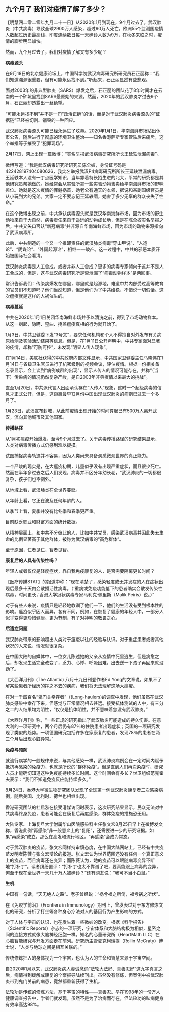 ## 九个月了 我们对疫情了解了多少？

【明慧网二零二零年九月二十一日】从2020年1月到现在，9个月过去了，武汉肺炎（中共病毒）导致全球2900万人感染，超过90万人死亡。欧洲55个监测国疫情人数超过历史最高线，印度连续数日每一天确诊人数为9万，在秋冬来临之时，疫情的脚步明显加快。

然而，九个月过去了，我们对疫情了解又有多少呢？

**病毒源头**

在9月18日的北京健康论坛上，中国科学院武汉病毒研究所研究员石正丽称：“我们知道溯源很重要，但有可能永远找不到。”听起来，石正丽显然有些悲观。

面对2003年的非典型肺炎（SARS）爆发之后，石正丽的团队花了8年时间才在云南的一个矿坑里找到SARS最原始的来源。然而，2020年的武汉肺炎才过去9个月，石正丽却透露出一丝绝望。

“可能永远找不到”并不是一句“政治正确”的话，而是对于武汉肺炎病毒源头的“证据链”已经被切割、销毁的一种回应。

武汉肺炎病毒源头可能已经永远进了坟墓。2020年1月1日，华南海鲜市场贴出休市公告，随后进行了彻底的环境卫生整治——知名香港萨斯专家管轶后来痛斥，这个举措等于摧毁了“犯罪现场”。

2月17日，网上出现一篇微博：“实名举报武汉病毒研究所所长王延轶泄漏病毒”。

微博写道：“我是武汉病毒研究所研究员陈全姣，身份证号码是422428197404080626，我实名举报武汉P4病毒研究所所长王延轶泄漏病毒。王延轶本人没有一丁点医学知识，当年靠着特长招生进的北大，平常的研究都是其他研究员帮她做的。她经常会从实验所拿一些实验动物售卖给华南海鲜市场的野味摊位。她就是这次疫情的罪魁祸首，她老公有通天的本领，据说和某副国级官员是从小玩到大的兄弟。大家一定不要忘记王延轶啊，她害了多少无辜的群众丧失了性命。”

在这个微博出现之前，中共承认病毒源头就是武汉华南海鲜市场，因为市场的野生动物来自于大自然，病毒责任来自于遥远的动物成长地，但是在陈全姣实名举报之后，中共又矢口否认“新冠病毒”并非源自华南海鲜市场，因为市场的动物来源指向了武汉病毒所。

此后，中共制造的一个又一个推卸责任的武汉肺炎病毒“穿山甲说”、“人造论”、“阴谋论”、“外国起源论”，相继一一破产。这一过程中，中共的邪恶本质开始被国际社会看清。

武汉肺炎病毒是人工合成，或者并非人工合成？更多的病毒专家倾向于这并不是人工合成的，但是，这与武汉病毒研究所是否泄漏了“病毒动物样本”是两回事。

常识告诉我们：传染病爆发在哪里，哪里就是起源地，难道中共内部受过高等教育的官员们不知道吗？他们当然知道，但是他们为了中共维稳，不惜说一切假话。这次瘟疫就是这样的人祸催生的。

**病毒蔓延**

中共在2020年1月1日关闭华南海鲜市场并予以清洗之前，得到了市场动物样本。从这一刻起，隐瞒、歪曲、掩盖瘟疫真相的行为就开始了。

1月3日，中共卫健委下发“3号文”，要求任何机构和个人不得擅自对外发布有关病原检测及实验活动结果等信息。但是，在1月11日公开声明中，中共专家面对显著的疫情，却称“可防可控”，未发现“明显人传人现象”。

在1月14日，美联社获得的中共政府内部文件显示，中共国家卫健委主任马晓伟在1月14日与省级卫生官员进行了机密级别的视频会议，评估疫情。根据一份相关备忘录显示，会上谈到“病例成群的出现”，显示人传人的情况可能存在，并称“（当下）传染病的情况仍然复杂严峻，是自2003年非典疫情以来最大的挑战”。

直至1月20日，中共派代言人出面承认存在“人传人”现象，这时一个超级病毒的信息才正式公开，但是，这距离最早12月份中国出现武汉肺炎的病例已过去一个多月了。

1月23日，武汉宣布封城，从此前疫情出现开始的时间算起已有500万人离开武汉，流向其他城市及其他国家。

**传播路径**

从1月初瘟疫开始爆发，至今9个月过去了。关于病毒传播路径的研究结果显示，人类对病毒传播方式仍感到难以捉摸。

试图捕捉病毒轨迹并不容易，因为人类尚未具备洞悉微观世界的真正能力。

一个严峻的现实是，在大瘟疫初期，儿童似乎没有出现严重症状，而且很少死亡。然而在半年多过去之后人们发现，病毒并不区分年幼长老，“武汉肺炎的一切都很复杂，孩子们也不例外。”

从地域上看，武汉肺炎在全世界蔓延。

从年龄上看，它正在波及任何年龄的人。

从季节上看，夏季并没有比冬季和春季更严重。

目前缺乏职业和财富方面的统计数据。

从精神层面上，和中共不分彼此的人，比如中共党员，感染武汉病毒并因此失去生命的比例显著高于其他群体，被称为武汉病毒的“高危群体”。

至于原因，仁者见仁，智者见智。

**康复后的人具有传染性吗？**

年轻人或者仅仅是轻度症状，靠自我免疫康复的人，是否需要隔离更长时间？

《医疗传媒STAT》的报道中称：“现在清楚了，感染轻度或无并发症的人在症状出现后最多十天内会散播活性病毒。（‘重病或免疫功能低下的患者确实会散发传染性病毒，时间更长，’香港大学冠状病毒专家马利克·佩里斯（Malik Peiris）说。）”

对于有些人来说，疫情只是轻轻地教训了他们一下，他们的生活没有受到根本性的影响。瘟疫似乎因人而异，各有不同，例如，在恢复了健康的年轻人中，一部分人似乎变得更珍惜健康、更为节制、有了对神明的敬畏之心。

**后遗症问题**

武汉肺炎带来的影响超出人类对于瘟疫以往的经验与认识。对于重症患者或者其他状况的人来说，情况就很复杂。

在中国大陆的自媒体中，一位女儿陈述她的父亲从疫情中死里逃生，但是病愈之后，却发现生活完全改变了，乏力、心悸、呼吸困难，出去送一下孩子再回来就没劲了。

《大西洋月刊》(The Atlantic) 八月十九日刊登作者Ed Yong的文章说，如果不了解某些患者所经历的挥之不去的疾病，我们将无法理解这场大瘟疫。

在对一千四百名“鬼门关幸存者”（(Long-haulers)的调查中发现，他们虽然在武汉肺炎感染中幸存下来，但感觉与正常情况相去甚远。接受抗体测试的人中，有三分之二的人结果均为阴性，“仅仅是抗体阴性，并不意味着您没有武汉肺炎。”

《大西洋月刊》称，“一些正规的研究指出了武汉肺炎可能造成的持久伤害。在意大利的一项研究中，两个月后仍有87％的住院患者出现症状；英国的一项研究发现了类似的趋势。一项德国研究包括许多在家康复的患者，发现78％的患者在两三个月后出现心脏异常。”

**免疫与预防**

就流行病学的一般规律来说，与其他感染一样，武汉肺炎病例会在一定时间内赋予抵抗再感染的免疫力，也就是所说的“群体免疫”。但是直到人们再次染疫时，研究人员才能确切知道这种免疫能持续多长时间。这个时间会有多长？世卫组织范克霍夫表示：“我们不知道免疫反应能持续多久。”

8月24日，香港大学微生物研究团队发现了全球第一例武汉肺炎康复者二次感染病例，随后美国、比利时、荷兰也相继出现。

香港研究团队的杜启泓在接受港媒访问时表示，这次研究结果显示，民众无法对中共病毒终身免疫，患者可能会在康复后再度感染，群体免疫的措施恐无用。

大陆专家、上海复旦大学附属华山医院感染科主任张文宏8月25日早上在微博发文称，香港此例“再感染”非一般意义上的“复阳”，还需要进一步的研究证据。如果“再感染”成立，那么在高发和流行地区，“再感染”会成为常态。

对于武汉肺炎的疫苗，张文宏同样持审慎态度，在中国大陆网站上，已经有中共疫苗发明者陈薇与张文宏辩论的报道。张文宏认为世界范围还没有任何一个真正意义上的疫苗，而且病毒还在变异；而陈薇认为，她的疫苗可以跟随病毒变异不断地“打补丁”。读者纷纷置评：“打补丁也太不靠谱了吧，要真能跟上病毒的变异，何至于现在全世界一天几十万人被确诊？”还有网友说：“我可不当小白鼠。”

**生机**

中国有一句话，“天无绝人之路”。老子曾经说：“祸兮福之所倚，福兮祸之所伏”。

在《免疫学前沿》（Frontiers in Immunology）期刊上，曾发表过对于东方修炼文化的研究，分析了打坐等各种身心疗法对人的基因行为产生影响的方式。

对于人体与宇宙的认识，也在发生着一些微妙的改变。根据《科学报告》（Scientific Reports）杂志的一项研究，宇宙体系和大脑结构极为相似，星系之间的连接方式就像大脑神经细胞一样。知名的心量研究所（HeartMath LLC）在心脑智能研究与开发方面走在前列。研究所主管麦克柯瑞提（Rollin McCraty）博士说，“人类与地球之间是相互关联的。”

传统修炼把人的身体视为一个宇宙，也认为人的生命和智慧来源于宇宙空间。

自2020年1月以来，武汉肺炎病人虔诚念诵“法轮大法好、真善忍好”这九字真言之后，病情得到缓解或康复的个案报导陆续刊出。虽然没有修炼，但案例中被武汉肺炎带到鬼门关前的病患，竟然都重新获得了生机。

法轮功是传统的修炼方法，基于宇宙的特性——真善忍。早在1998年的一份万人健康调查报告中，学者们就发现，虽然不是为了治病而存在，但法轮功的祛病健身有效率高达98%。